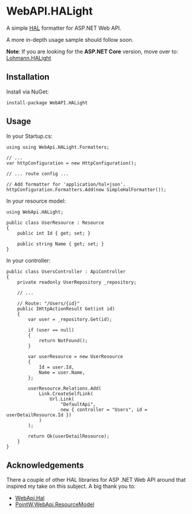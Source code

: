 # WebAPI.HALight

A simple [HAL](http://stateless.co/hal_specification.html) formatter for ASP.NET Web API.

A more in-depth usage sample should follow soon.

**Note**: If you are looking for the **ASP.NET Core** version, move over to: [Lohmann.HALight](https://github.com/olohmann/Lohmann.HALight)

## Installation
Install via NuGet:
```
install-package WebAPI.HALight
```

## Usage

In your Startup.cs:
```
using using WebApi.HALight.Formatters;

// ...
var httpConfiguration = new HttpConfiguration();

// ... route config ...

// Add formatter for 'application/hal+json'. 
httpConfiguration.Formatters.Add(new SimpleHalFormatter());

```

In your resource model:
```
using WebApi.HALight;

public class UserResource : Resource
{
    public int Id { get; set; }

    public string Name { get; set; }
}
```

In your controller:
```
public class UsersController : ApiController
{
    private readonly UserRepository _repository;

    // ...
    
    // Route: "/Users/{id}"
    public IHttpActionResult Get(int id)
    {
        var user = _repository.Get(id);

        if (user == null)
        {
            return NotFound();
        }

        var userResource = new UserResource
        {
            Id = user.Id,
            Name = user.Name,            
        };

        userResource.Relations.Add(
            Link.CreateSelfLink(
                Url.Link(
                    "DefaultApi", 
                    new { controller = "Users", id = userDetailResource.Id })
            )
        );

        return Ok(userDetailResource);
    }
}
```

## Acknowledgements
There a couple of other HAL libraries for ASP .NET Web API around that inspired my take on this subject. A big thank you to:
* [WebApi.Hal](https://github.com/JakeGinnivan/WebApi.Hal)
* [PointW.WebApi.ResourceModel](https://github.com/biscuit314/PointW.WebApi.ResourceModel)
